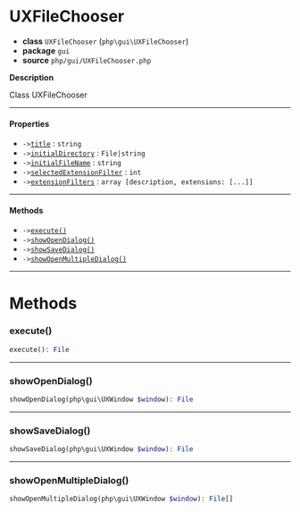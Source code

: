 # UXFileChooser

- **class** `UXFileChooser` (`php\gui\UXFileChooser`)
- **package** `gui`
- **source** `php/gui/UXFileChooser.php`

**Description**

Class UXFileChooser

---

#### Properties

- `->`[`title`](#prop-title) : `string`
- `->`[`initialDirectory`](#prop-initialdirectory) : `File|string`
- `->`[`initialFileName`](#prop-initialfilename) : `string`
- `->`[`selectedExtensionFilter`](#prop-selectedextensionfilter) : `int`
- `->`[`extensionFilters`](#prop-extensionfilters) : `array [description, extensions: [...]]`

---

#### Methods

- `->`[`execute()`](#method-execute)
- `->`[`showOpenDialog()`](#method-showopendialog)
- `->`[`showSaveDialog()`](#method-showsavedialog)
- `->`[`showOpenMultipleDialog()`](#method-showopenmultipledialog)

---
# Methods

<a name="method-execute"></a>

### execute()
```php
execute(): File
```

---

<a name="method-showopendialog"></a>

### showOpenDialog()
```php
showOpenDialog(php\gui\UXWindow $window): File
```

---

<a name="method-showsavedialog"></a>

### showSaveDialog()
```php
showSaveDialog(php\gui\UXWindow $window): File
```

---

<a name="method-showopenmultipledialog"></a>

### showOpenMultipleDialog()
```php
showOpenMultipleDialog(php\gui\UXWindow $window): File[]
```